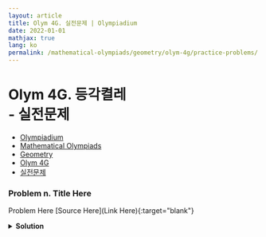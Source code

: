```yaml
---
layout: article
title: Olym 4G. 실전문제 | Olympiadium
date: 2022-01-01
mathjax: true
lang: ko
permalink: /mathematical-olympiads/geometry/olym-4g/practice-problems/
---
```

# Olym 4G. 등각켤레 <br> <ssup> - 실전문제</ssup>

<ul class="breadcrumb">
	<li><a href="{{ site.homeurl }}">Olympiadium</a></li> 
	<li><a href="{{ site.homeurl }}mathematical-olympiads/">Mathematical Olympiads</a></li> 
	<li><a href="{{ site.homeurl }}mathematical-olympiads/geometry/">Geometry</a></li> 
	<li><a href="{{ site.homeurl }}mathematical-olympiads/geometry/olym-4g/">Olym 4G</a></li> 
	<li><a href="{{ site.homeurl }}mathematical-olympiads/geometry/olym-4g/practice-problems/">실전문제</a></li>
</ul>

### Problem n. Title Here
<blueboard> Problem Here </blueboard>
[Source Here](Link Here){:target="blank"}
<pinkborder><details>
<summary><b>Solution</b></summary>
Solution Here. 
</details></pinkborder>
